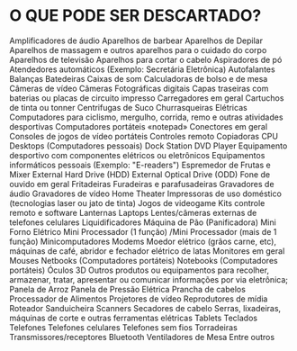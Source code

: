#  O QUE PODE SER DESCARTADO?
Amplificadores de áudio Aparelhos de barbear Aparelhos de Depilar Aparelhos de massagem e outros aparelhos para o cuidado do corpo Aparelhos de televisão Aparelhos para cortar o cabelo Aspiradores de pó Atendedores automáticos (Exemplo: Secretária Eletrônica) Autofalantes Balanças Batedeiras Caixas de som Calculadoras de bolso e de mesa Câmeras de vídeo Câmeras Fotográficas digitais Capas traseiras com baterias ou placas de circuito impresso Carregadores em geral Cartuchos de tinta ou tonner Centrifugas de Suco Churrasqueiras Elétricas Computadores para ciclismo, mergulho, corrida, remo e outras atividades desportivas Computadores portáteis «notepad» Conectores em geral Consoles de jogos de vídeo portáteis Controles remoto Copiadoras CPU Desktops (Computadores pessoais) Dock Station DVD Player Equipamento desportivo com componentes elétricos ou eletrônicos Equipamentos informáticos pessoais (Exemplo: "E-readers") Espremedor de Frutas e Mixer External Hard Drive (HDD) External Optical Drive (ODD) Fone de ouvido em geral Fritadeiras Furadeiras e parafusadeiras Gravadores de áudio Gravadores de vídeo Home Theater Impressoras de uso doméstico (tecnologias laser ou jato de tinta) Jogos de videogame Kits controle remoto e software Lanternas Laptops Lentes/câmeras externas de telefones celulares Liquidificadores Máquina de Pão (Panificadora) Mini Forno Elétrico Mini Processador (1 função) /Mini Processador (mais de 1 função) Minicomputadores Modems Moedor elétrico (grãos carne, etc), máquinas de café, abridor e fechador elétrico de latas Monitores em geral Mouses Netbooks (Computadores portáteis) Notebooks (Computadores portáteis) Óculos 3D Outros produtos ou equipamentos para recolher, armazenar, tratar, apresentar ou comunicar informações por via eletrônica; Panela de Arroz Panela de Pressão Elétrica Prancha de cabelos Processador de Alimentos Projetores de vídeo Reprodutores de mídia Roteador Sanduicheira Scanners Secadores de cabelo Serras, lixadeiras, máquinas de corte e outras ferramentas elétricas Tablets Teclados Telefones Telefones celulares Telefones sem fios Torradeiras Transmissores/receptores Bluetooth Ventiladores de Mesa Entre outros
